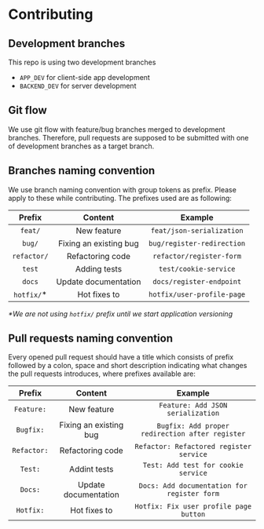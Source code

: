 # Contributing

## Development branches

This repo is using two development branches

- `APP_DEV` for client-side app development
- `BACKEND_DEV` for server development

## Git flow

We use git flow with feature/bug branches merged to development branches. Therefore, pull requests are supposed to be submitted with one of development branches as a target branch.

## Branches naming convention

We use branch naming convention with group tokens as prefix. Please apply to these while contributing. The prefixes used are as following:

|   Prefix    |        Content         |          Example           |
| :---------: | :--------------------: | :------------------------: |
|   `feat/`   |      New feature       | `feat/json-serialization`  |
|   `bug/`    | Fixing an existing bug | `bug/register-redirection` |
| `refactor/` |    Refactoring code    | `refactor/register-form`   |
|   `test`    |    Adding tests        | `test/cookie-service`      |
|   `docs`    |  Update documentation  | `docs/register-endpoint`   |
| `hotfix/`\* |      Hot fixes to      | `hotfix/user-profile-page` |

_\*We are not using `hotfix/` prefix until we start application versioning_

## Pull requests naming convention

Every opened pull request should have a title which consists of prefix followed by a colon, space and short description indicating what changes the pull requests introduces, where prefixes available are:

|   Prefix   |        Content         |                     Example                     |
| :--------: | :--------------------: | :---------------------------------------------: |
| `Feature:` |      New feature       |        `Feature: Add JSON serialization`        |
| `Bugfix:`  | Fixing an existing bug | `Bugfix: Add proper redirection after register` |
| `Refactor:`|    Refactoring code    | `Refactor: Refactored register service`         |
|  `Test:`   |     Addint tests       | `Test: Add test for cookie service`             |
|  `Docs:`   |  Update documentation  | `Docs: Add documentation for register form`     |
| `Hotfix:`  |      Hot fixes to      |     `Hotfix: Fix user profile page button`      |
